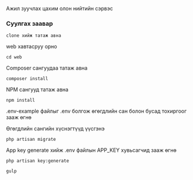 Ажил зуучлах цахим олон нийтийн сэрвэс

### Суулгах заавар

```
clone хийж татаж авна
```

web хавтасруу орно

```
cd web 
```

Composer сангуудаа татаж авна

```
composer install
```

NPM сангууд татаж авна

```
npm install
```

.env-example файлыг .env болгож өгөгдлийн сан болон бусад тохиргоог зааж өгнө

Өгөгдлийн сангийн хүснэгтүүд үүсгэнэ

```
php artisan migrate
```

App key generate хийж .env файлын APP_KEY хувьсагчид зааж өгнө

```
php artisan key:generate
```

```
gulp
```

	
